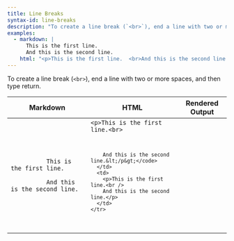 ```yaml
---
title: Line Breaks
syntax-id: line-breaks
description: "To create a line break (`<br>`), end a line with two or more spaces, and then type return."
examples:
  - markdown: |
      This is the first line.  
      And this is the second line.
    html: "<p>This is the first line.  <br>And this is the second line.</p>"
---
```


To create a line break (`<br>`), end a line with two or more spaces, and then type return.

<table class="table table-bordered">
  <thead>
    <tr>
      <th>Markdown</th>
      <th>HTML</th>
      <th>Rendered Output</th>
    </tr>
  </thead>
  <tbody>
    <tr>
      <td>
        <code class="highlighter-rouge">
          This is the first line. &nbsp;<br />
          And this is the second line.
        </code>
      </td>
      <td>
        <code class="highlighter-rouge">&lt;p&gt;This is the first line.&lt;br&gt;<br />

        And this is the second line.&lt;/p&gt;</code>
      </td>
      <td>
        <p>This is the first line.<br />   
        And this is the second line.</p>
      </td>
    </tr>
  </tbody>
</table>
